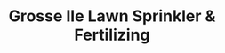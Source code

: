 ---
title: "Grosse Ile Lawn Sprinkler & Fertilizing"
url: /trenton/grosse-ile-lawn-sprinkler-and-fertilizing/
shop: hardware
---